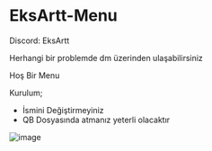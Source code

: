 # EksArtt-Menu

Discord: EksArtt

Herhangi bir problemde dm üzerinden ulaşabilirsiniz

Hoş Bir Menu

Kurulum;
- İsmini Değiştirmeyiniz
- QB Dosyasında atmanız yeterli olacaktır

![image](https://github.com/user-attachments/assets/133d5ae0-7533-4f61-8037-b012bf830fa7)
